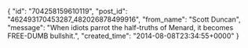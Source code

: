  {
   "id": "704258159610119",
   "post_id": "462493170453287_482026878499916",
   "from_name": "Scott Duncan",
   "message": "When idiots parrot the half-truths of Menard, it becomes FREE-DUMB bullshit.",
   "created_time": "2014-08-08T23:34:55+0000"
 }
